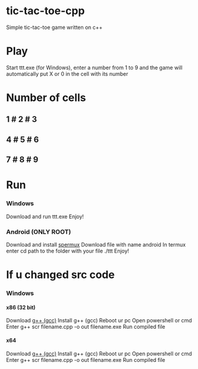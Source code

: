 # tic-tac-toe-cpp
Simple tic-tac-toe game written on c++
# Play
Start ttt.exe (for Windows), enter a number from 1 to 9 and the game will automatically put X or 0 in the cell with its number
# Number of cells
   1 # 2 # 3
 -------------
   4 # 5 # 6
 -------------
   7 # 8 # 9
 -------------
# Run
### Windows
Download and run ttt.exe
Enjoy!
### Android (ONLY ROOT)
Download and install [spermux](https://play.google.com/store/apps/details?id=com.termux&hl=ru&gl=US)
Download file with name android
In termux enter cd path to the folder with your file
./ttt
Enjoy!
# If u changed src code
### Windows
#### x86 (32 bit)
Download [g++ (gcc)](http://www.equation.com/ftpdir/gcc/gcc-11.2.0-32.exe)
Install g++ (gcc)
Reboot ur pc
Open powershell or cmd
Enter g++ scr filename.cpp -o out filename.exe
Run compiled file
#### x64
Download [g++ (gcc)](http://www.equation.com/ftpdir/gcc/gcc-11.2.0-64.exe)
Install g++ (gcc)
Reboot ur pc
Open powershell or cmd
Enter g++ scr filename.cpp -o out filename.exe
Run compiled file
